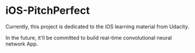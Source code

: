 # iOS-PitchPerfect

Currently, this project is dedicated to the iOS learning material from Udacity. 

In the future, it'll be committed to build real-time convolutional neural network App.
